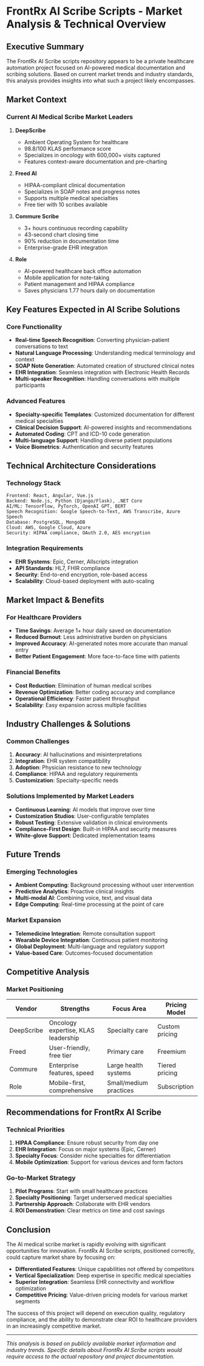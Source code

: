 # FrontRx AI Scribe Scripts - Market Analysis & Technical Overview

## Executive Summary

The FrontRx AI Scribe scripts repository appears to be a private healthcare automation project focused on AI-powered medical documentation and scribing solutions. Based on current market trends and industry standards, this analysis provides insights into what such a project likely encompasses.

## Market Context

### Current AI Medical Scribe Market Leaders

1. **DeepScribe**
   - Ambient Operating System for healthcare
   - 98.8/100 KLAS performance score
   - Specializes in oncology with 600,000+ visits captured
   - Features context-aware documentation and pre-charting

2. **Freed AI**
   - HIPAA-compliant clinical documentation
   - Specializes in SOAP notes and progress notes
   - Supports multiple medical specialties
   - Free tier with 10 scribes available

3. **Commure Scribe**
   - 3+ hours continuous recording capability
   - 43-second chart closing time
   - 90% reduction in documentation time
   - Enterprise-grade EHR integration

4. **Role**
   - AI-powered healthcare back office automation
   - Mobile application for note-taking
   - Patient management and HIPAA compliance
   - Saves physicians 1.77 hours daily on documentation

## Key Features Expected in AI Scribe Solutions

### Core Functionality
- **Real-time Speech Recognition**: Converting physician-patient conversations to text
- **Natural Language Processing**: Understanding medical terminology and context
- **SOAP Note Generation**: Automated creation of structured clinical notes
- **EHR Integration**: Seamless integration with Electronic Health Records
- **Multi-speaker Recognition**: Handling conversations with multiple participants

### Advanced Features
- **Specialty-specific Templates**: Customized documentation for different medical specialties
- **Clinical Decision Support**: AI-powered insights and recommendations
- **Automated Coding**: CPT and ICD-10 code generation
- **Multi-language Support**: Handling diverse patient populations
- **Voice Biometrics**: Authentication and security features

## Technical Architecture Considerations

### Technology Stack
```
Frontend: React, Angular, Vue.js
Backend: Node.js, Python (Django/Flask), .NET Core
AI/ML: TensorFlow, PyTorch, OpenAI GPT, BERT
Speech Recognition: Google Speech-to-Text, AWS Transcribe, Azure Speech
Database: PostgreSQL, MongoDB
Cloud: AWS, Google Cloud, Azure
Security: HIPAA compliance, OAuth 2.0, AES encryption
```

### Integration Requirements
- **EHR Systems**: Epic, Cerner, Allscripts integration
- **API Standards**: HL7, FHIR compliance
- **Security**: End-to-end encryption, role-based access
- **Scalability**: Cloud-based deployment with auto-scaling

## Market Impact & Benefits

### For Healthcare Providers
- **Time Savings**: Average 1+ hour daily saved on documentation
- **Reduced Burnout**: Less administrative burden on physicians
- **Improved Accuracy**: AI-generated notes more accurate than manual entry
- **Better Patient Engagement**: More face-to-face time with patients

### Financial Benefits
- **Cost Reduction**: Elimination of human medical scribes
- **Revenue Optimization**: Better coding accuracy and compliance
- **Operational Efficiency**: Faster patient throughput
- **Scalability**: Easy expansion across multiple facilities

## Industry Challenges & Solutions

### Common Challenges
1. **Accuracy**: AI hallucinations and misinterpretations
2. **Integration**: EHR system compatibility
3. **Adoption**: Physician resistance to new technology
4. **Compliance**: HIPAA and regulatory requirements
5. **Customization**: Specialty-specific needs

### Solutions Implemented by Market Leaders
- **Continuous Learning**: AI models that improve over time
- **Customization Studios**: User-configurable templates
- **Robust Testing**: Extensive validation in clinical environments
- **Compliance-First Design**: Built-in HIPAA and security measures
- **White-glove Support**: Dedicated implementation teams

## Future Trends

### Emerging Technologies
- **Ambient Computing**: Background processing without user intervention
- **Predictive Analytics**: Proactive clinical insights
- **Multi-modal AI**: Combining voice, text, and visual data
- **Edge Computing**: Real-time processing at the point of care

### Market Expansion
- **Telemedicine Integration**: Remote consultation support
- **Wearable Device Integration**: Continuous patient monitoring
- **Global Deployment**: Multi-language and regulatory support
- **Value-based Care**: Outcomes-focused documentation

## Competitive Analysis

### Market Positioning
| Vendor | Strengths | Focus Area | Pricing Model |
|--------|-----------|------------|---------------|
| DeepScribe | Oncology expertise, KLAS leadership | Specialty care | Custom pricing |
| Freed | User-friendly, free tier | Primary care | Freemium |
| Commure | Enterprise features, speed | Large health systems | Tiered pricing |
| Role | Mobile-first, comprehensive | Small/medium practices | Subscription |

## Recommendations for FrontRx AI Scribe

### Technical Priorities
1. **HIPAA Compliance**: Ensure robust security from day one
2. **EHR Integration**: Focus on major systems (Epic, Cerner)
3. **Specialty Focus**: Consider niche specialties for differentiation
4. **Mobile Optimization**: Support for various devices and form factors

### Go-to-Market Strategy
1. **Pilot Programs**: Start with small healthcare practices
2. **Specialty Positioning**: Target underserved medical specialties
3. **Partnership Approach**: Collaborate with EHR vendors
4. **ROI Demonstration**: Clear metrics on time and cost savings

## Conclusion

The AI medical scribe market is rapidly evolving with significant opportunities for innovation. FrontRx AI Scribe scripts, positioned correctly, could capture market share by focusing on:

- **Differentiated Features**: Unique capabilities not offered by competitors
- **Vertical Specialization**: Deep expertise in specific medical specialties
- **Superior Integration**: Seamless EHR connectivity and workflow optimization
- **Competitive Pricing**: Value-driven pricing models for various market segments

The success of this project will depend on execution quality, regulatory compliance, and the ability to demonstrate clear ROI to healthcare providers in an increasingly competitive market.

---

*This analysis is based on publicly available market information and industry trends. Specific details about FrontRx AI Scribe scripts would require access to the actual repository and project documentation.*